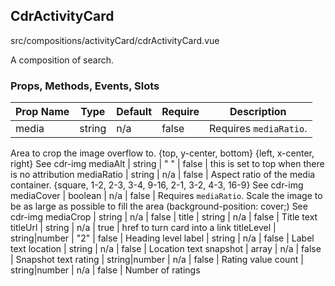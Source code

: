 ## CdrActivityCard


src/compositions/activityCard/cdrActivityCard.vue


A composition of search.

### Props, Methods, Events, Slots

Prop Name | Type | Default | Require | Description
--- | --- | --- | --- | ---
media | string | n/a | false | Requires `mediaRatio`.
Area to crop the image overflow to.
{top, y-center, bottom} {left, x-center, right}
See cdr-img
mediaAlt | string | " " | false | this is set to top when there is no attribution
mediaRatio | string | n/a | false | Aspect ratio of the media container. {square, 1-2, 2-3, 3-4, 9-16, 2-1, 3-2, 4-3, 16-9}
See cdr-img
mediaCover | boolean | n/a | false | Requires `mediaRatio`.
Scale the image to be as large as possible to fill the area (background-position: cover;)
See cdr-img
mediaCrop | string | n/a | false | 
title | string | n/a | false | Title text
titleUrl | string | n/a | true | href to turn card into a link
titleLevel | string|number | "2" | false | Heading level
label | string | n/a | false | Label text
location | string | n/a | false | Location text
snapshot | array | n/a | false | Snapshot text
rating | string|number | n/a | false | Rating value
count | string|number | n/a | false | Number of ratings
